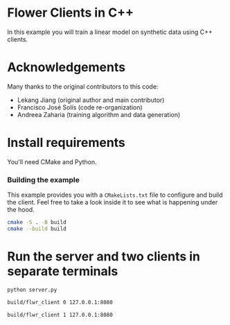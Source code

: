 # Flower Clients in C++

In this example you will train a linear model on synthetic data using C++ clients.

# Acknowledgements 

Many thanks to the original contributors to this code:
- Lekang Jiang (original author and main contributor)
- Francisco José Solís (code re-organization)
- Andreea Zaharia (training algorithm and data generation)

# Install requirements

You'll need CMake and Python.

### Building the example

This example provides you with a `CMakeLists.txt` file to configure and build the client. Feel free to take a look inside it to see what is happening under the hood.

```bash
cmake -S . -B build 
cmake --build build
```

# Run the server and two clients in separate terminals

```bash 
python server.py
```
```bash
build/flwr_client 0 127.0.0.1:8080 
```
```bash
build/flwr_client 1 127.0.0.1:8080
```
